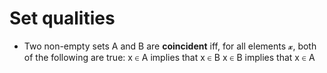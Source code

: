 # Set qualities




* Two non-empty sets A and B are **coincident** iff, for all elements 𝔁,
both of the following are true:
x ∈ A implies that x ∈ B
x ∈ B implies that x ∈ A
